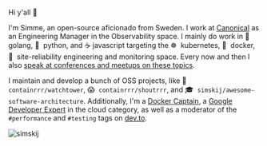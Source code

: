 Hi y'all 👋 

I'm Simme, an open-source aficionado from Sweden. I work at [Canonical](https://github.com/canonical/) as an Engineering Manager in the Observability space. I mainly do work in 🐹&nbsp; golang, 🐍&nbsp; python, and ☕ javascript targeting the ☸️&nbsp; kubernetes, 🐳&nbsp; docker,  🚨&nbsp; site-reliability engineering and monitoring space. Every now and then I also [speak at conferences and meetups on these topics](https://simme.dev/speaking/).

I maintain and develop a bunch of OSS projects, like 🗼 `containrrr/watchtower`, 😱&nbsp; `containrrr/shoutrrr`, and 🎓&nbsp; `simskij/awesome-software-architecture`. Additionally, I'm a [Docker Captain](https://www.docker.com/captains/simon-aronsson), a [Google Developer Expert](https://developers.google.com/community/experts/directory/profile/profile-simon-aronsson) in the cloud category, as well as a moderator of the `#performance` and `#testing` tags on [dev.to](https://dev.to).


<p align="left">
  <img src="https://komarev.com/ghpvc/?username=simskij&label=Profile%20views&color=0e75b6&style=flat" alt="simskij" />
</p>
